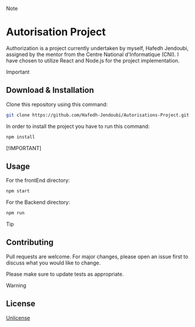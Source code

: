 > [!NOTE]
> # Autorisation Project
>
>Authorization is a project currently undertaken by myself, Hafedh Jendoubi, assigned by the mentor from the Centre National d'Informatique (CNI). I have chosen to utilize React and Node.js for the project implementation.

> [!IMPORTANT]
> ## Download & Installation
>
> Clone this repository using this command:
>
> ```bash
> git clone https://github.com/Hafedh-Jendoubi/Autorisations-Project.git
> ```
>
> In order to install the project you have to run this command:
>
> ```bash
> npm install
> ```
>
> [!IMPORTANT] 
> ## Usage
> 
> For the frontEnd directory:
> 
> ```bash
> npm start
> ```
> 
> For the Backend directory:
> 
> ```bash
> npm run
> ```

> [!TIP]
> ## Contributing
> 
> Pull requests are welcome. For major changes, please open an issue first
> to discuss what you would like to change.
> 
> Please make sure to update tests as appropriate.

> [!WARNING]
> ## License
> 
> [Unlicense](https://choosealicense.com/licenses/unlicense/)
